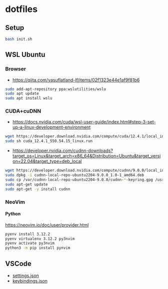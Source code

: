 # dotfiles

## Setup

```sh
bash init.sh
```

## WSL Ubuntu

### Browser

- https://qiita.com/yasuflatland-lf/items/02f1323e44e1af9f81b6

```sh
sudo add-apt-repository ppa:wslutilities/wslu
sudo apt update
sudo apt install wslu
```

### CUDA+cuDNN

- https://docs.nvidia.com/cuda/wsl-user-guide/index.html#step-3-set-up-a-linux-development-environment

```sh
wget https://developer.download.nvidia.com/compute/cuda/12.4.1/local_installers/cuda_12.4.1_550.54.15_linux.run
sudo sh cuda_12.4.1_550.54.15_linux.run
```

- https://developer.nvidia.com/cudnn-downloads?target_os=Linux&target_arch=x86_64&Distribution=Ubuntu&target_version=22.04&target_type=deb_local

```sh
wget https://developer.download.nvidia.com/compute/cudnn/9.0.0/local_installers/cudnn-local-repo-ubuntu2204-9.0.0_1.0-1_amd64.deb
sudo dpkg -i cudnn-local-repo-ubuntu2204-9.0.0_1.0-1_amd64.deb
sudo cp /var/cudnn-local-repo-ubuntu2204-9.0.0/cudnn-*-keyring.gpg /usr/share/keyrings/
sudo apt-get update
sudo apt-get -y install cudnn
```

### NeoVim

#### Python

https://neovim.io/doc/user/provider.html

```sh
pyenv install 3.12.2
pyenv virtualenv 3.12.2 py3nvim
pyenv activate py3nvim
python3 -m pip install pynvim
```


## VSCode
- [settings.json](https://gist.github.com/RyushiAok/04a683e8d6817bdd2005e867bbd49039)
- [keybindings.json](https://gist.github.com/RyushiAok/744fa2368e22e974390dd59ff9494acf)
